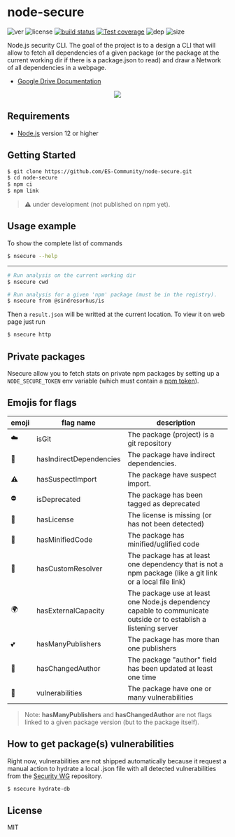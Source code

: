 # node-secure
![ver](https://img.shields.io/github/package-json/v/ES-Community/node-secure?style=flat-square)
![license](https://img.shields.io/github/license/ES-Community/node-secure?style=flat-square)
[![build status][travis-image]][travis-url]
[![Test coverage][codecov-image]][codecov-url]
![dep](https://img.shields.io/david/ES-Community/node-secure?style=flat-square)
![size](https://img.shields.io/github/languages/code-size/ES-Community/node-secure?style=flat-square)

Node.js security CLI. The goal of the project is to a design a CLI that will allow to fetch all dependencies of a given package (or the package at the current working dir if there is a package.json to read) and draw a Network of all dependencies in a webpage.

- [Google Drive Documentation](https://docs.google.com/document/d/1853Uwup9mityAYqAOnen1KSqSA6hlBgpKU0u0ygGY4Y/edit?usp=sharing)

<p align="center">
<img src="https://i.imgur.com/eQhxa5S.png">
</p>

## Requirements

- [Node.js](https://nodejs.org/en/) version 12 or higher

## Getting Started

```bash
$ git clone https://github.com/ES-Community/node-secure.git
$ cd node-secure
$ npm ci
$ npm link
```

> ⚠️ under development (not published on npm yet).

## Usage example

To show the complete list of commands
```bash
$ nsecure --help
```

---

```bash
# Run analysis on the current working dir
$ nsecure cwd

# Run analysis for a given 'npm' package (must be in the registry).
$ nsecure from @sindresorhus/is
```

Then a `result.json` will be writted at the current location. To view it on web page just run

```bash
$ nsecure http
```

## Private packages

Nsecure allow you to fetch stats on private npm packages by setting up a `NODE_SECURE_TOKEN` env variable (which must contain a [npm token](https://docs.npmjs.com/creating-and-viewing-authentication-tokens)).

## Emojis for flags

| emoji | flag name | description |
| --- | --- | --- |
| ☁️ | isGit | The package (project) is a git repository |
| 🌲 | hasIndirectDependencies | The package have indirect dependencies. |
| ⚠️ | hasSuspectImport | The package have suspect import. |
| ⛔️ | isDeprecated | The package has been tagged as deprecated |
| 📜 | hasLicense | The license is missing (or has not been detected) |
| 🔬 | hasMinifiedCode | The package has minified/uglified code |
| 💎 | hasCustomResolver | The package has at least one dependency that is not a npm package (like a git link or a local file link) |
| 🌍 | hasExternalCapacity | The package use at least one Node.js dependency capable to communicate outside or to establish a listening server |
| 💕 | hasManyPublishers | The package has more than one publishers |
| 👥 | hasChangedAuthor | The package "author" field has been updated at least one time |
| 🚨 | vulnerabilities | The package have one or many vulnerabilities |

> Note: **hasManyPublishers** and **hasChangedAuthor** are not flags linked to a given package version (but to the package itself).

## How to get package(s) vulnerabilities

Right now, vulnerabilities are not shipped automatically because it request a manual action to hydrate a local .json file with all detected vulnerabilities from the [Security WG](https://github.com/nodejs/security-wg) repository.

```bash
$ nsecure hydrate-db
```

## License
MIT

[travis-image]: https://img.shields.io/travis/com/ES-Community/node-secure/master.svg?style=flat-square
[travis-url]: https://travis-ci.com/ES-Community/node-secure
[codecov-image]: https://img.shields.io/codecov/c/github/ES-Community/node-secure.svg?style=flat-square
[codecov-url]: https://codecov.io/github/ES-Community/node-secure
